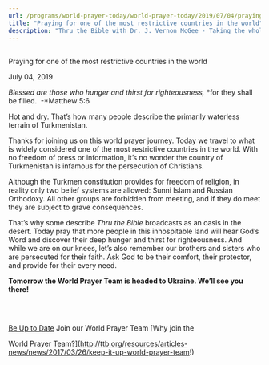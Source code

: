 ```yaml
---
url: /programs/world-prayer-today/world-prayer-today/2019/07/04/praying-for-one-of-the-most-restrictive-countries-in-the-world
title: "Praying for one of the most restrictive countries in the world"
description: "Thru the Bible with Dr. J. Vernon McGee - Taking the whole Word to the whole world"
---
```







## 
 Praying for one of the most restrictive countries in the world


July 04, 2019




*Blessed* *are* *those who hunger and thirst for righteousness,* *for they shall be filled.  -*Matthew 5:6


Hot and dry. That’s how many people describe the primarily waterless terrain of Turkmenistan. 


Thanks for joining us on this world prayer journey. Today we travel to what is widely considered one of the most restrictive countries in the world. With no freedom of press or information, it’s no wonder the country of Turkmenistan is infamous for the persecution of Christians.


Although the Turkmen constitution provides for freedom of religion, in reality only two belief systems are allowed: Sunni Islam and Russian Orthodoxy. All other groups are forbidden from meeting, and if they do meet they are subject to grave consequences.


That’s why some describe *Thru the Bible* broadcasts as an oasis in the desert. Today pray that more people in this inhospitable land will hear God’s Word and discover their deep hunger and thirst for righteousness. And while we are on our knees, let’s also remember our brothers and sisters who are persecuted for their faith. Ask God to be their comfort, their protector, and provide for their every need.


**Tomorrow the World Prayer Team is headed to Ukraine. We’ll see you there!** 


  

 







## 




[Be Up to Date](http://feeds.feedburner.com/WorldPrayerToday "World Prayer Today RSS Feed")
Join our World Prayer Team
[Why join the  

World Prayer Team?](http://ttb.org/resources/articles-news/news/2017/03/26/keep-it-up-world-prayer-team!)




